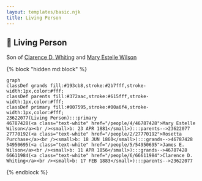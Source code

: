 ```yaml
---
layout: templates/basic.njk
title: Living Person
---
```

## 🔵 Living Person

Son of [Clarence D. Whiting](/people/6/66611984) and [Mary Estelle Wilson](/people/4/46787428)

{% block "hidden md:block" %}
```mermaid
graph
classDef grands fill:#193cb8,stroke:#2b7fff,stroke-width:1px,color:#fff;
classDef parents fill:#372aac,stroke:#615fff,stroke-width:1px,color:#fff;
classDef primary fill:#007595,stroke:#00a6f4,stroke-width:1px,color:#fff;
23622077(Living Person):::primary
46787428(<a class="text-white" href="/people/4/46787428">Mary Estelle Wilson</a><br /><small>b: 23 APR 1881</small>):::parents-->23622077
27770192(<a class="text-white" href="/people/2/27770192">Rosetta Purchase</a><br /><small>b: 18 JUN 1860</small>):::grands-->46787428
54950695(<a class="text-white" href="/people/5/54950695">James E. Wilson</a><br /><small>b: 11 APR 1856</small>):::grands-->46787428
66611984(<a class="text-white" href="/people/6/66611984">Clarence D. Whiting</a><br /><small>b: 17 FEB 1883</small>):::parents-->23622077
```
{% endblock %}
